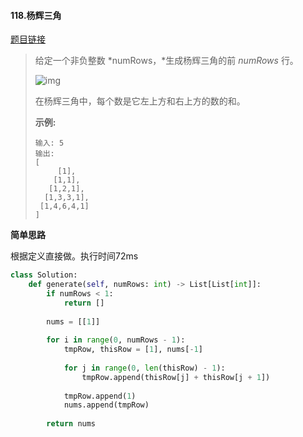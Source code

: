 #### 118.杨辉三角

[题目链接](https://leetcode-cn.com/problems/pascals-triangle/)

> 给定一个非负整数 *numRows，*生成杨辉三角的前 *numRows* 行。
>
> ![img](https://upload.wikimedia.org/wikipedia/commons/0/0d/PascalTriangleAnimated2.gif)
>
> 在杨辉三角中，每个数是它左上方和右上方的数的和。
>
> **示例:**
>
> ```
> 输入: 5
> 输出:
> [
>      [1],
>     [1,1],
>    [1,2,1],
>   [1,3,3,1],
>  [1,4,6,4,1]
> ]
> ```

**简单思路**

根据定义直接做。执行时间72ms

```python
class Solution:
    def generate(self, numRows: int) -> List[List[int]]:
        if numRows < 1:
            return []
        
        nums = [[1]]
        
        for i in range(0, numRows - 1):
            tmpRow, thisRow = [1], nums[-1]
            
            for j in range(0, len(thisRow) - 1):
                tmpRow.append(thisRow[j] + thisRow[j + 1])
            
            tmpRow.append(1)
            nums.append(tmpRow)
        
        return nums
```

